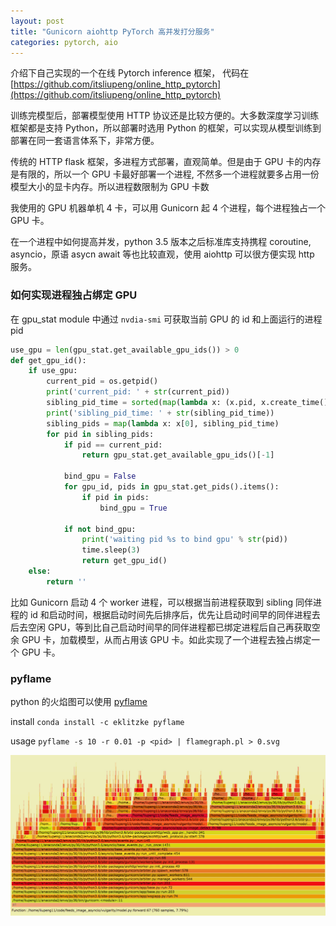 ```yaml
---
layout: post
title: "Gunicorn aiohttp PyTorch 高并发打分服务"
categories: pytorch, aio
---
```


介绍下自己实现的一个在线 Pytorch inference 框架， 代码在 [https://github.com/itsliupeng/online_http_pytorch](https://github.com/itsliupeng/online_http_pytorch)

训练完模型后，部署模型使用 HTTP 协议还是比较方便的。大多数深度学习训练框架都是支持 Python，所以部署时选用 Python 的框架，可以实现从模型训练到部署在同一套语言体系下，非常方便。

传统的 HTTP flask 框架，多进程方式部署，直观简单。但是由于 GPU
卡的内存是有限的，所以一个 GPU 卡最好部署一个进程, 不然多一个进程就要多占用一份模型大小的显卡内存。所以进程数限制为 GPU 卡数

我使用的 GPU 机器单机 4 卡，可以用 Gunicorn 起 4 个进程，每个进程独占一个 GPU 卡。

在一个进程中如何提高并发，python 3.5 版本之后标准库支持携程 coroutine, asyncio，原语 asycn await 等也比较直观，使用 aiohttp 可以很方便实现 http 服务。

### 如何实现进程独占绑定 GPU 
在 gpu_stat module 中通过 `nvdia-smi` 可获取当前 GPU 的 id 和上面运行的进程 pid

``` python
use_gpu = len(gpu_stat.get_available_gpu_ids()) > 0
def get_gpu_id():
    if use_gpu:
        current_pid = os.getpid()
        print('current_pid: ' + str(current_pid))
        sibling_pid_time = sorted(map(lambda x: (x.pid, x.create_time()), psutil.Process(current_pid).parent().children()), key=lambda x: x[1])
        print('sibling_pid_time: ' + str(sibling_pid_time))
        sibling_pids = map(lambda x: x[0], sibling_pid_time)
        for pid in sibling_pids:
            if pid == current_pid:
                return gpu_stat.get_available_gpu_ids()[-1]

            bind_gpu = False
            for gpu_id, pids in gpu_stat.get_pids().items():
                if pid in pids:
                    bind_gpu = True

            if not bind_gpu:
                print('waiting pid %s to bind gpu' % str(pid))
                time.sleep(3)
                return get_gpu_id()
    else:
        return ''
```

比如 Gunicorn 启动 4 个 worker 进程，可以根据当前进程获取到 sibling 同伴进程的 id 和启动时间，根据启动时间先后排序后，优先让启动时间早的同伴进程去后去空闲 GPU，等到比自己启动时间早的同伴进程都已绑定进程后自己再获取空余 GPU 卡，加载模型，从而占用该 GPU 卡。如此实现了一个进程去独占绑定一个 GPU 卡。

### pyflame

python 的火焰图可以使用 [pyflame](https://github.com/uber/pyflame)

install `conda install -c eklitzke pyflame`

usage `pyflame -s 10 -r 0.01 -p <pid> | flamegraph.pl > 0.svg`


![pyflame for feeds_image](/images/2018-01-20-gunicorn-aiohttp-pytorch/pyflame.jpg)

